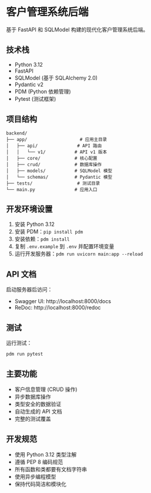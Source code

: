 # 客户管理系统后端

基于 FastAPI 和 SQLModel 构建的现代化客户管理系统后端。

## 技术栈

- Python 3.12
- FastAPI
- SQLModel (基于 SQLAlchemy 2.0)
- Pydantic v2
- PDM (Python 依赖管理)
- Pytest (测试框架)

## 项目结构

```
backend/
├── app/                    # 应用主目录
│   ├── api/               # API 路由
│   │   └── v1/           # API v1 版本
│   ├── core/             # 核心配置
│   ├── crud/             # 数据库操作
│   ├── models/           # SQLModel 模型
│   └── schemas/          # Pydantic 模型
├── tests/                 # 测试目录
└── main.py               # 应用入口
```

## 开发环境设置

1. 安装 Python 3.12
2. 安装 PDM：`pip install pdm`
3. 安装依赖：`pdm install`
4. 复制 `.env.example` 到 `.env` 并配置环境变量
5. 运行开发服务器：`pdm run uvicorn main:app --reload`

## API 文档

启动服务器后访问：
- Swagger UI: http://localhost:8000/docs
- ReDoc: http://localhost:8000/redoc

## 测试

运行测试：
```bash
pdm run pytest
```

## 主要功能

- 客户信息管理 (CRUD 操作)
- 异步数据库操作
- 类型安全的数据验证
- 自动生成的 API 文档
- 完整的测试覆盖

## 开发规范

- 使用 Python 3.12 类型注解
- 遵循 PEP 8 编码规范
- 所有函数和类都要有文档字符串
- 使用异步编程模型
- 保持代码简洁和模块化
